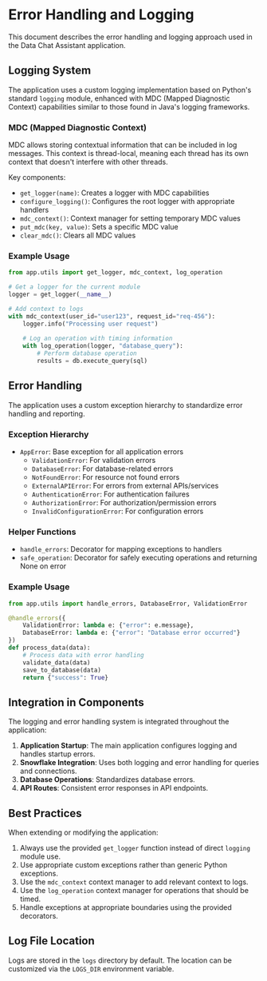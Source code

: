 # Error Handling and Logging

This document describes the error handling and logging approach used in the Data Chat Assistant application.

## Logging System

The application uses a custom logging implementation based on Python's standard `logging` module, enhanced with MDC (Mapped Diagnostic Context) capabilities similar to those found in Java's logging frameworks.

### MDC (Mapped Diagnostic Context)

MDC allows storing contextual information that can be included in log messages. This context is thread-local, meaning each thread has its own context that doesn't interfere with other threads.

Key components:

- `get_logger(name)`: Creates a logger with MDC capabilities
- `configure_logging()`: Configures the root logger with appropriate handlers
- `mdc_context()`: Context manager for setting temporary MDC values
- `put_mdc(key, value)`: Sets a specific MDC value
- `clear_mdc()`: Clears all MDC values

### Example Usage

```python
from app.utils import get_logger, mdc_context, log_operation

# Get a logger for the current module
logger = get_logger(__name__)

# Add context to logs
with mdc_context(user_id="user123", request_id="req-456"):
    logger.info("Processing user request")
    
    # Log an operation with timing information
    with log_operation(logger, "database_query"):
        # Perform database operation
        results = db.execute_query(sql)
```

## Error Handling

The application uses a custom exception hierarchy to standardize error handling and reporting.

### Exception Hierarchy

- `AppError`: Base exception for all application errors
  - `ValidationError`: For validation errors
  - `DatabaseError`: For database-related errors
  - `NotFoundError`: For resource not found errors
  - `ExternalAPIError`: For errors from external APIs/services
  - `AuthenticationError`: For authentication failures
  - `AuthorizationError`: For authorization/permission errors
  - `InvalidConfigurationError`: For configuration errors

### Helper Functions

- `handle_errors`: Decorator for mapping exceptions to handlers
- `safe_operation`: Decorator for safely executing operations and returning None on error

### Example Usage

```python
from app.utils import handle_errors, DatabaseError, ValidationError

@handle_errors({
    ValidationError: lambda e: {"error": e.message},
    DatabaseError: lambda e: {"error": "Database error occurred"}
})
def process_data(data):
    # Process data with error handling
    validate_data(data)
    save_to_database(data)
    return {"success": True}
```

## Integration in Components

The logging and error handling system is integrated throughout the application:

1. **Application Startup**: The main application configures logging and handles startup errors.
2. **Snowflake Integration**: Uses both logging and error handling for queries and connections.
3. **Database Operations**: Standardizes database errors.
4. **API Routes**: Consistent error responses in API endpoints.

## Best Practices

When extending or modifying the application:

1. Always use the provided `get_logger` function instead of direct `logging` module use.
2. Use appropriate custom exceptions rather than generic Python exceptions.
3. Use the `mdc_context` context manager to add relevant context to logs.
4. Use the `log_operation` context manager for operations that should be timed.
5. Handle exceptions at appropriate boundaries using the provided decorators.

## Log File Location

Logs are stored in the `logs` directory by default. The location can be customized via the `LOGS_DIR` environment variable. 